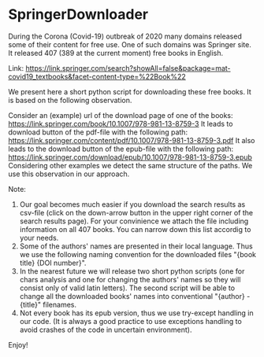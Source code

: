 # SpringerDownloader

During the Corona (Covid-19) outbreak of 2020 many domains released some of their content for free use.
One of such domains was Springer site. It released 407 (389 at the current moment) free books in English.

Link: https://link.springer.com/search?showAll=false&package=mat-covid19_textbooks&facet-content-type=%22Book%22

We present here a short python script for downloading these free books. It is based on the following observation.

Consider an (example) url of the download page of one of the books:
  https://link.springer.com/book/10.1007/978-981-13-8759-3
It leads to download button of the pdf-file with the following path:
  https://link.springer.com/content/pdf/10.1007/978-981-13-8759-3.pdf
It also leads to the download button of the epub-file with the following path:
  https://link.springer.com/download/epub/10.1007/978-981-13-8759-3.epub
Considering other examples we detect the same structure of the paths.
We use this observation in our approach.

Note:
1. Our goal becomes much easier if you download the search results as csv-file (click on the down-arrow button in the upper right corner of the search results page). For your convinience we attach the file including information on all 407 books.
You can narrow down this list accordig to your needs.
2. Some of the authors' names are presented in their local language. Thus we use the following naming convention for the downloaded files "{book title} {DOI number}".
3. In the nearest future we will release two short python scripts (one for chars analysis and one for changing the authors' names so they will consist only of valid latin letters). The second script will be able to change all the downloaded books' names into conventional "{author} - {title}" filenames.
4. Not every book has its epub version, thus we use try-except handling in our code. (It is always a good practice to use exceptions handling to avoid crashes of the code in uncertain environment).

Enjoy!
